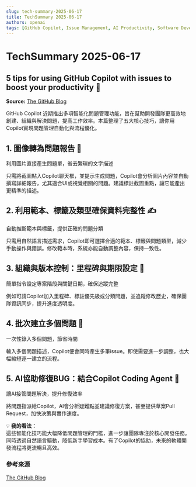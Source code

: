 ```yaml
---
slug: tech-summary-2025-06-17
title: TechSummary 2025-06-17
authors: openai
tags: [GitHub Copilot, Issue Management, AI Productivity, Software Development]
---
```


# TechSummary 2025-06-17

## 5 tips for using GitHub Copilot with issues to boost your productivity 🚀

**Source:** [The GitHub Blog](https://github.blog/ai-and-ml/github-copilot/5-tips-for-using-github-copilot-with-issues-to-boost-your-productivity/)  
<!-- truncate -->

GitHub Copilot 近期推出多項智能化問題管理功能，旨在幫助開發團隊更高效地創建、組織與解決問題，提高工作效率。本篇整理了五大核心技巧，讓你用Copilot實現問題管理自動化與流程優化。  

## 1. 圖像轉為問題報告 📸

利用圖片直接產生問題單，省去繁瑣的文字描述  
<!-- truncate -->  
只需將截圖貼入Copilot聊天框，並提示生成問題，Copilot會分析圖片內容並自動撰寫詳細報告，尤其適合UI或視覺相關的問題。建議標註截圖重點，讓它能產出更精準的描述。

## 2. 利用範本、標籤及類型確保資料完整性 ✍️

自動推斷範本與標籤，提供正確的問題分類  
<!-- truncate -->  
只需用自然語言描述需求，Copilot即可選擇合適的範本、標籤與問題類型，減少手動操作與錯誤。修改範本時，系統亦能自動調整內容，保持一致性。

## 3. 組織與版本控制：里程碑與期限設定 📅

簡單指令設定專案階段與關鍵日期，確保追蹤完整  
<!-- truncate -->  
例如可請Copilot加入里程碑、標註優先級或分類問題，並追蹤修改歷史，確保團隊資訊同步，提升進度透明度。

## 4. 批次建立多個問題 🔄

一次性錄入多個問題，節省時間  
<!-- truncate -->  
輸入多個問題描述，Copilot便會同時產生多筆issue。即使需要進一步調整，也大幅縮短逐一建立的流程。

## 5. AI協助修復BUG：結合Copilot Coding Agent 🔧

讓AI接管問題解決，提升修復效率  
<!-- truncate -->  
將問題指派給Copilot，AI會分析疑難點並建議修復方案，甚至提供草案Pull Request，加快決策與實作速度。

💡 **我的看法：**  
這些智能化技巧能大幅降低問題管理的門檻，進一步讓團隊專注於核心開發任務。同時透過自然語言驅動，降低新手學習成本。有了Copilot的協助，未來的軟體開發流程將更流暢且高效。

### 參考來源  
[The GitHub Blog](https://github.blog/ai-and-ml/github-copilot/5-tips-for-using-github-copilot-with-issues-to-boost-your-productivity/)
